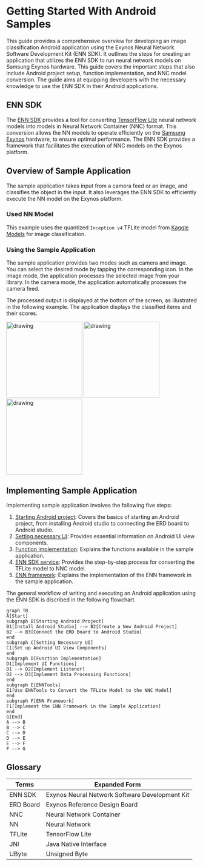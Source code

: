 # Getting Started With Android Samples
This guide provides a comprehensive overview for developing an image classification Android application using the Exynos Neural Network Software Development Kit (ENN SDK). 
It outlines the steps for creating an application that utilizes the ENN SDK to run neural network models on Samsung Exynos hardware. 
This guide covers the important steps that also include Android project setup, function implementation, and NNC model conversion. 
The guide aims at equipping developers with the necessary knowledge to use the ENN SDK in their Android applications.

## ENN SDK
The [ENN SDK](https://soc-developer.semiconductor.samsung.com/development/enn-sdk) provides a tool for converting [TensorFlow Lite](https://www.tensorflow.org/lite) neural network models into models in Neural Network Container (NNC) format.
This conversion allows the NN models to operate efficiently on the [Samsung Exynos](https://semiconductor.samsung.com/processor/) hardware, to ensure optimal performance. 
The ENN SDK provides a framework that facilitates the execution of NNC models on the Exynos platform.

## Overview of Sample Application
The sample application takes input from a camera feed or an image, and classifies the object in the input. 
It also leverages the ENN SDK to efficiently execute the NN model on the Exynos platform.

### Used NN Model
This example uses the quantized `Inception v4` TFLite model from [Kaggle Models](https://www.kaggle.com/models/tensorflow/inception/frameworks/tfLite/variations/v4-quant/versions/1) for image classification.

### Using the Sample Application
The sample application provides two modes such as camera and image. 
You can select the desired mode by tapping the corresponding icon. 
In the image mode, the application processes the selected image from your library. 
In the camera mode, the application automatically processes the camera feed.

The processed output is displayed at the bottom of the screen, as illustrated in the following example. The application displays the classified items and their scores.

<img src="./guide/img/sample1.png" alt="drawing" width="200"/>
<img src="./guide/img/sample2.png" alt="drawing" width="200"/>
<img src="./guide/img/sample3.png" alt="drawing" width="200"/>



## Implementing Sample Application
Implementing sample application involves the following five steps:

1. [Starting Android project](getting-started-with-android-samples/starting-android-project): Covers the basics of starting an Android project, from installing Android studio to connecting the ERD board to Android studio.
1. [Setting necessary UI](getting-started-with-android-samples/setting-necessary-ui): Provides essential information on Android UI view components.
1. [Function implementation](getting-started-with-android-samples/function-implementation): Explains the functions available in the sample application.
1. [ENN SDK service](getting-started-with-android-samples/enn-sdk-service): Provides the step-by-step process for converting the TFLite model to NNC model.
1. [ENN framework](getting-started-with-android-samples/enn-framework): Explains the implementation of the ENN framework in the sample application.

The general workflow of writing and executing an Android application using the ENN SDK is discribed in the following flowchart.
```mermaid
graph TB
A[Start]
subgraph B[Starting Android Project]
B1[Install Android Studio] --> B2[Create a New Android Project]
B2 --> B3[Connect the ERD Board to Android Studio]
end
subgraph C[Setting Necessary UI]
C1[Set up Android UI View Components]
end
subgraph D[Function Implementation]
D1[Implement UI Functions]
D1 --> D2[Implement Listener]
D2 --> D3[Implement Data Processing Functions]
end
subgraph E[ENNTools]
E1[Use ENNTools to Convert the TFLite Model to the NNC Model]
end
subgraph F[ENN Framework]
F1[Implement the ENN Framework in the Sample Application]
end
G[End]
A --> B
B --> C
C --> D
D --> E
E --> F
F --> G
```

## Glossary
|Terms|Expanded Form|
|-|-|
|ENN SDK|Exynos Neural Network Software Development Kit|
|ERD Board|Exynos Reference Design Board|
|NNC|Neural Network Container|
|NN|Neural Network|
|TFLite|TensorFlow Lite|
|JNI|Java Native Interface|
|UByte|Unsigned Byte|